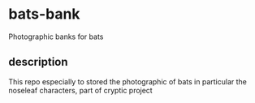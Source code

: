 # bats-bank
Photographic banks for bats

## description
This repo especially to stored the photographic of bats in particular the noseleaf characters, part of cryptic project 
